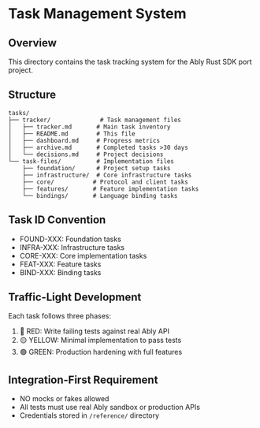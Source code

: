 # Task Management System

## Overview
This directory contains the task tracking system for the Ably Rust SDK port project.

## Structure
```
tasks/
├── tracker/              # Task management files
│   ├── tracker.md       # Main task inventory
│   ├── README.md        # This file
│   ├── dashboard.md     # Progress metrics
│   ├── archive.md       # Completed tasks >30 days
│   └── decisions.md     # Project decisions
└── task-files/          # Implementation files
    ├── foundation/      # Project setup tasks
    ├── infrastructure/  # Core infrastructure tasks
    ├── core/           # Protocol and client tasks
    ├── features/       # Feature implementation tasks
    └── bindings/       # Language binding tasks
```

## Task ID Convention
- FOUND-XXX: Foundation tasks
- INFRA-XXX: Infrastructure tasks
- CORE-XXX: Core implementation tasks
- FEAT-XXX: Feature tasks
- BIND-XXX: Binding tasks

## Traffic-Light Development
Each task follows three phases:
1. 🔴 RED: Write failing tests against real Ably API
2. 🟡 YELLOW: Minimal implementation to pass tests
3. 🟢 GREEN: Production hardening with full features

## Integration-First Requirement
- NO mocks or fakes allowed
- All tests must use real Ably sandbox or production APIs
- Credentials stored in `/reference/` directory